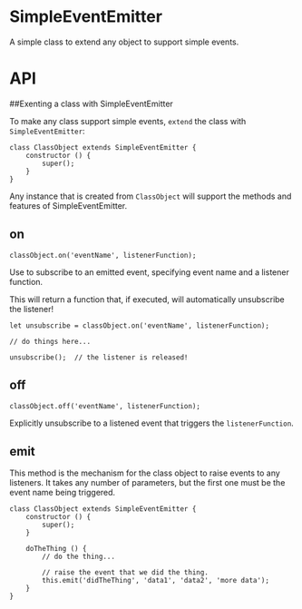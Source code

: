 # SimpleEventEmitter

A simple class to extend any object to support simple events.

# API
##Exenting a class with SimpleEventEmitter

To make any class support simple events, `extend` the class with `SimpleEventEmitter`:

```
class ClassObject extends SimpleEventEmitter {
    constructor () {
        super();
    }
}
```

Any instance that is created from `ClassObject` will support the methods and features of SimpleEventEmitter. 

## on
```classObject.on('eventName', listenerFunction);```

Use to subscribe to an emitted event, specifying event name and a listener function.

This will return a function that, if executed, will automatically unsubscribe the listener!

```
let unsubscribe = classObject.on('eventName', listenerFunction);

// do things here...

unsubscribe();  // the listener is released!
```

## off
```classObject.off('eventName', listenerFunction);```

Explicitly unsubscribe to a listened event that triggers the `listenerFunction`.

## emit
This method is the mechanism for the class object to raise events to any listeners. It takes any number of parameters, but the first one must be the event name being triggered.

```
class ClassObject extends SimpleEventEmitter {
    constructor () {
        super();
    }

    doTheThing () {
        // do the thing...

        // raise the event that we did the thing.
        this.emit('didTheThing', 'data1', 'data2', 'more data');
    }
}
```
